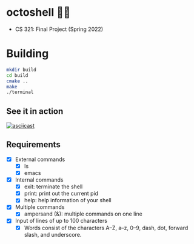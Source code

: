 # octoshell 🐙🐚
- CS 321: Final Project (Spring 2022)

# Building
```bash
mkdir build
cd build
cmake ..
make
./terminal
```

## See it in action
[![asciicast](https://asciinema.org/a/fFj4uxhDZroUGkrAL6bynU0Ms.svg)](https://asciinema.org/a/fFj4uxhDZroUGkrAL6bynU0Ms)

## Requirements
 - [x] External commands
    - [x] ls
    - [x] emacs
 - [x] Internal commands
    - [x] exit: terminate the shell
    - [x] print: print out the current pid
    - [x] help: help information of your shell
 - [x] Multiple commands
    - [x] ampersand (&): multiple commands on one line
 - [x] Input of lines of up to 100 characters
    - [x] Words consist of the characters A–Z, a–z, 0–9, dash, dot, forward slash, and underscore.
